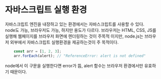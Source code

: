 # 자바스크립트 실행 환경

자바스크립트 엔진을 내장하고 있는 환경에서는 자바스크립트를 사용할 수 있다. 
<br />
node도 가능, 브라우저도 가능, 하지만 용도가 다르다.
    브라우저는 HTML, CSS, JS를 실행해 웹페이지를 브라우저 화면에 렌더링하는 것이 주목적 이지만,
    node.js는 브라우저 외부에서 자바스크립트 실행환경을 제공하는것이 주 목적이다.

```Javascript
    const arr = [1, 2, 3];
    arr.forEach(alert); // "ReferenceError: alert is not defined"
 ```

node에서 이 구문을 실행한다면 error가 뜸, alert 함수는 브라우저 환경에서만 유효하기 때문이다.
